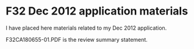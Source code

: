 # F32 Dec 2012 application materials

I have placed here materials related to my Dec 2012 application.

F32CA180655-01.PDF is the review summary statement.


